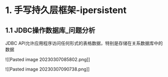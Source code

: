 # 1. 手写持久层框架-ipersistent

## 1.1 JDBC操作数据库_问题分析

JDBC API允许应用程序访问任何形式的表格数据，特别是存储在关系数据库中的数据

![[Pasted image 20230307085802.png]]

![[Pasted image 20230307090738.png]]



